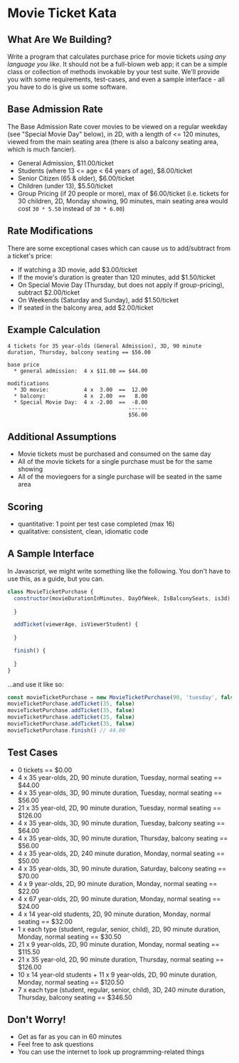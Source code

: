 # Movie Ticket Kata

## What Are We Building?

Write a program that calculates purchase price for movie tickets *using any language you like*. It should not be a full-blown web app; it can be a simple class or collection of methods invokable by your test suite. We'll provide you with some requirements, test-cases, and even a sample interface - all you have to do is give us some software.

## Base Admission Rate 

The Base Admission Rate cover movies to be viewed on a regular weekday (see "Special Movie Day" below), in 2D, with a length of <= 120 minutes, viewed from the main seating area (there is also a balcony seating area, which is much fancier).

- General Admission, $11.00/ticket
- Students (where 13 <= age < 64 years of age), $8.00/ticket
- Senior Citizen (65 & older), $6.00/ticket
- Children (under 13), $5.50/ticket
- Group Pricing (if 20 people or more), max of $6.00/ticket (i.e. tickets for 30 children, 2D, Monday showing, 90 minutes, main seating area would cost `30 * 5.50` instead of `30 * 6.00`)

## Rate Modifications

There are some exceptional cases which can cause us to add/subtract from a ticket's price:

- If watching a 3D movie, add $3.00/ticket
- If the movie's duration is greater than 120 minutes, add $1.50/ticket
- On Special Movie Day (Thursday, but does not apply if group-pricing), subtract $2.00/ticket
- On Weekends (Saturday and Sunday), add $1.50/ticket
- If seated in the balcony area, add $2.00/ticket

## Example Calculation

```
4 tickets for 35 year-olds (General Admission), 3D, 90 minute duration, Thursday, balcony seating == $56.00

base price
  * general admission:  4 x $11.00 == $44.00
 
modifications
  * 3D movie:           4 x  3.00  ==  12.00
  * balcony:            4 x  2.00  ==   8.00
  * Special Movie Day:  4 x -2.00  ==  -8.00
                                      ------
                                      $56.00
```
         
## Additional Assumptions

- Movie tickets must be purchased and consumed on the same day
- All of the movie tickets for a single purchase must be for the same showing
- All of the moviegoers for a single purchase will be seated in the same area

## Scoring

- quantitative: 1 point per test case completed (max 16)
- qualitative: consistent, clean, idiomatic code

## A Sample Interface

In Javascript, we might write something like the following. You don't have to use this, as a guide, but you can.

```js
class MovieTicketPurchase {
  constructor(movieDurationInMinutes, DayOfWeek, IsBalconySeats, is3d) { 
  
  }

  addTicket(viewerAge, isViewerStudent) {
  
  }

  finish() {
  
  }
}
```

...and use it like so:

```js
const movieTicketPurchase = new MovieTicketPurchase(90, 'tuesday', false, false)
movieTicketPurchase.addTicket(35, false)
movieTicketPurchase.addTicket(35, false)
movieTicketPurchase.addTicket(35, false)
movieTicketPurchase.addTicket(35, false)
movieTicketPurchase.finish() // 44.00
```

## Test Cases

- 0 tickets == $0.00
- 4 x 35 year-olds, 2D, 90 minute duration, Tuesday, normal seating == $44.00
- 4 x 35 year-olds, 3D, 90 minute duration, Tuesday, normal seating == $56.00
- 21 x 35 year-old, 2D, 90 minute duration, Tuesday, normal seating == $126.00
- 4 x 35 year-olds, 3D, 90 minute duration, Tuesday, balcony seating == $64.00
- 4 x 35 year-olds, 3D, 90 minute duration, Thursday, balcony seating == $56.00
- 4 x 35 year-olds, 2D, 240 minute duration, Monday, normal seating == $50.00
- 4 x 35 year-olds, 3D, 90 minute duration, Saturday, balcony seating == $70.00
- 4 x 9 year-olds, 2D, 90 minute duration, Monday, normal seating == $22.00
- 4 x 67 year-olds, 2D, 90 minute duration, Monday, normal seating == $24.00
- 4 x 14 year-old students, 2D, 90 minute duration, Monday, normal seating == $32.00
- 1 x each type (student, regular, senior, child), 2D, 90 minute duration, Monday, normal seating == $30.50
- 21 x 9 year-olds, 2D, 90 minute duration, Monday, normal seating == $115.50
- 21 x 35 year-old, 2D, 90 minute duration, Thursday, normal seating == $126.00
- 10 x 14 year-old students + 11 x 9 year-olds, 2D, 90 minute duration, Monday, normal seating == $120.50
- 7 x each type (student, regular, senior, child), 3D, 240 minute duration, Thursday, balcony seating == $346.50

## Don't Worry!

- Get as far as you can in 60 minutes
- Feel free to ask questions
- You can use the internet to look up programming-related things
